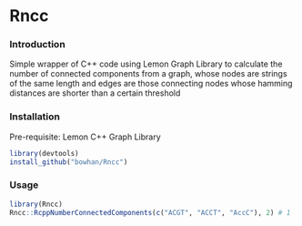 # Rncc

### Introduction

Simple wrapper of C++ code using Lemon Graph Library to calculate the number of connected components 
from a graph, whose nodes are strings of the same length and edges are those connecting
nodes whose hamming distances are shorter than a certain threshold


### Installation

Pre-requisite: Lemon C++ Graph Library

```r
library(devtools)
install_github("bowhan/Rncc")
```

### Usage
```r
library(Rncc)
Rncc::RcppNumberConnectedComponents(c("ACGT", "ACCT", "AccC"), 2) # 1
```